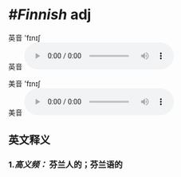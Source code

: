 # ***\#Finnish*** adj
英音 'fɪnɪʃ  
英音
<audio src="./media/Finnish1.aac" controls="controls"></audio>

美音 'fɪnɪʃ  
美音
<audio src="./media/Finnish.aac" controls="controls"></audio>



  

英文释义
---
### 1.*高义频：* **芬兰人的；芬兰语的**  


